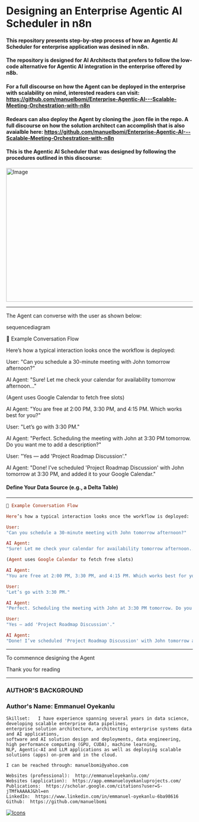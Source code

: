 # Designing an Enterprise Agentic AI Scheduler in n8n

#### This repository presents  step-by-step process of how an Agentic AI Scheduler for enterprise application was desined in n8n. 

#### The repository is designed for AI Architects that prefers to follow the low-code alternative for Agentic AI integration in the enterprise offered by n8b. 

#### For a full discourse on how the Agent can be deployed in the enterprise with scalability on mind, interested readers can visit: https://github.com/manuelbomi/Enterprise-Agentic-AI---Scalable-Meeting-Orchestration-with-n8n

#### Redears can also deploy the Agent by cloning the .json file in the repo. A full discourse on how the solution architect can accomplish that is also avaialble here: https://github.com/manuelbomi/Enterprise-Agentic-AI---Scalable-Meeting-Orchestration-with-n8n

#### This is the Agentic AI Scheduler that was designed by following the procedures outlined in this discourse:

<img width="995" height="360" alt="Image" src="https://github.com/user-attachments/assets/dd82a6d4-4ac7-4d79-a12c-b4c199760e51" />

--- 

The Agent can converse with the user as shown below:

sequencediagram

💬 Example Conversation Flow

Here’s how a typical interaction looks once the workflow is deployed:

User:
"Can you schedule a 30-minute meeting with John tomorrow afternoon?"

AI Agent:
"Sure! Let me check your calendar for availability tomorrow afternoon..."

(Agent uses Google Calendar to fetch free slots)

AI Agent:
"You are free at 2:00 PM, 3:30 PM, and 4:15 PM. Which works best for you?"

User:
"Let’s go with 3:30 PM."

AI Agent:
"Perfect. Scheduling the meeting with John at 3:30 PM tomorrow. Do you want me to add a description?"

User:
"Yes — add 'Project Roadmap Discussion'."

AI Agent:
"Done! I’ve scheduled 'Project Roadmap Discussion' with John tomorrow at 3:30 PM, and added it to your Google Calendar."


#### Define Your Data Source (e.g., a Delta Table) 
---
```ruby
💬 Example Conversation Flow

Here’s how a typical interaction looks once the workflow is deployed:

User:
"Can you schedule a 30-minute meeting with John tomorrow afternoon?"

AI Agent:
"Sure! Let me check your calendar for availability tomorrow afternoon..."

(Agent uses Google Calendar to fetch free slots)

AI Agent:
"You are free at 2:00 PM, 3:30 PM, and 4:15 PM. Which works best for you?"

User:
"Let’s go with 3:30 PM."

AI Agent:
"Perfect. Scheduling the meeting with John at 3:30 PM tomorrow. Do you want me to add a description?"

User:
"Yes — add 'Project Roadmap Discussion'."

AI Agent:
"Done! I’ve scheduled 'Project Roadmap Discussion' with John tomorrow at 3:30 PM, and added it to your Google Calendar."


```
---





To commennce designing the Agent

















Thank you for reading

---

### **AUTHOR'S BACKGROUND**

### Author's Name:  Emmanuel Oyekanlu
```
Skillset:   I have experience spanning several years in data science, developing scalable enterprise data pipelines,
enterprise solution architecture, architecting enterprise systems data and AI applications,
software and AI solution design and deployments, data engineering, high performance computing (GPU, CUDA), machine learning,
NLP, Agentic-AI and LLM applications as well as deploying scalable solutions (apps) on-prem and in the cloud.

I can be reached through: manuelbomi@yahoo.com

Websites (professional):  http://emmanueloyekanlu.com/
Websites (application):  https://app.emmanueloyekanluprojects.com/
Publications:  https://scholar.google.com/citations?user=S-jTMfkAAAAJ&hl=en
LinkedIn:  https://www.linkedin.com/in/emmanuel-oyekanlu-6ba98616
Github:  https://github.com/manuelbomi

```
[![Icons](https://skillicons.dev/icons?i=aws,azure,gcp,scala,mongodb,redis,cassandra,kafka,anaconda,matlab,nodejs,django,py,c,anaconda,git,github,mysql,docker,kubernetes&theme=dark)](https://skillicons.dev)
